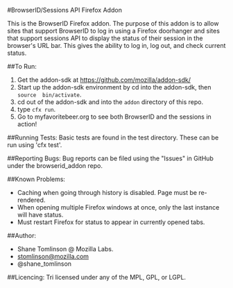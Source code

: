 #BrowserID/Sessions API Firefox Addon

This is the BrowserID Firefox addon.  The purpose of this addon is to allow 
sites that support BrowserID to log in using a Firefox doorhanger and 
sites that support sessions API to display the status of their session 
in the browser's URL bar.  This gives the ability to log in, log out,
and check current status.

##To Run:
1. Get the addon-sdk at https://github.com/mozilla/addon-sdk/
2. Start up the addon-sdk environment by cd into the addon-sdk, then `source 
   bin/activate`.
3. cd out of the addon-sdk and into the `addon` directory of this repo.
3. type `cfx run`.
4. Go to myfavoritebeer.org to see both BrowserID and the sessions in action!

##Running Tests:
Basic tests are found in the test directory. These can be run using 'cfx test'.

##Reporting Bugs:
Bug reports can be filed using the "Issues" in GitHub under the browserid_addon repo.

##Known Problems:
* Caching when going through history is disabled.  Page must be re-rendered.
* When opening multiple Firefox windows at once, only the last instance will have status.
* Must restart Firefox for status to appear in currently opened tabs.


##Author:
* Shane Tomlinson @ Mozilla Labs.
* stomlinson@mozilla.com
* @shane_tomlinson

##Licencing:
Tri licensed under any of the MPL, GPL, or LGPL.
